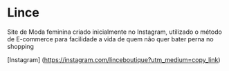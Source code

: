 # Lince

Site de Moda feminina criado inicialmente no Instagram, utilizado o método de E-commerce para facilidade a vida de quem não quer bater perna no shopping

[Instagram] (https://instagram.com/linceboutique?utm_medium=copy_link)
